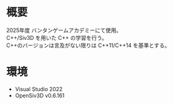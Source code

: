 # 概要
2025年度 バンタンゲームアカデミーにて使用。  
C++/Siv3D を用いた C++ の学習を行う。  
C++のバージョンは言及がない限りは C++11/C++14 を基準とする。

# 環境
- Visual Studio 2022
- OpenSiv3D v0.6.161
